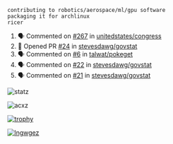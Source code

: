 ```
contributing to robotics/aerospace/ml/gpu software
packaging it for archlinux
ricer
```

<!--START_SECTION:activity-->
1. 🗣 Commented on [#267](https://github.com/unitedstates/congress/issues/267) in [unitedstates/congress](https://github.com/unitedstates/congress)
2. 💪 Opened PR [#24](https://github.com/stevesdawg/govstat/pull/24) in [stevesdawg/govstat](https://github.com/stevesdawg/govstat)
3. 🗣 Commented on [#6](https://github.com/talwat/pokeget/issues/6) in [talwat/pokeget](https://github.com/talwat/pokeget)
4. 🗣 Commented on [#22](https://github.com/stevesdawg/govstat/issues/22) in [stevesdawg/govstat](https://github.com/stevesdawg/govstat)
5. 🗣 Commented on [#21](https://github.com/stevesdawg/govstat/issues/21) in [stevesdawg/govstat](https://github.com/stevesdawg/govstat)
<!--END_SECTION:activity-->


![statz](https://github-readme-stats.vercel.app/api?username=acxz&include_all_commits=true&show_icons=true)

<p><img align="center" src="https://github-readme-streak-stats.herokuapp.com/?user=acxz&" alt="acxz" /></p>

[![trophy](https://github-profile-trophy.vercel.app/?username=acxz)](https://github.com/ryo-ma/github-profile-trophy)

[![lngwgez](https://github-readme-stats.vercel.app/api/top-langs/?username=acxz&layout=compact)](https://github.com/acxz/github-readme-stats)
